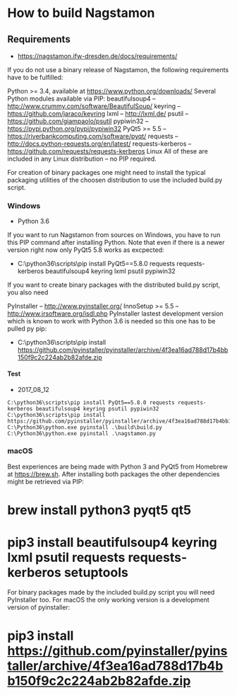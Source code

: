 # How to build Nagstamon


## Requirements

* https://nagstamon.ifw-dresden.de/docs/requirements/


If you do not use a binary release of Nagstamon, the following requirements have to be fulfilled:

Python >= 3.4, available at https://www.python.org/downloads/
Several Python modules available via PIP:
beautifulsoup4 – http://www.crummy.com/software/BeautifulSoup/
keyring – https://github.com/jaraco/keyring
lxml – http://lxml.de/
psutil – https://github.com/giampaolo/psutil
pypiwin32 – https://pypi.python.org/pypi/pypiwin32
PyQt5 >= 5.5 – https://riverbankcomputing.com/software/pyqt/
requests – http://docs.python-requests.org/en/latest/
requests-kerberos – https://github.com/requests/requests-kerberos
Linux
All of these are included in any Linux distribution – no PIP required.

For creation of binary packages one might need to install the typical packaging utilities of the choosen distribution to use the included build.py script.

### Windows

* Python 3.6 

If you want to run Nagstamon from sources on Windows, you have to run this PIP command after installing Python. Note that even if there is a newer version right now only PyQt5 5.8 works as excpected:

* C:\python36\scripts\pip install PyQt5==5.8.0 requests requests-kerberos beautifulsoup4 keyring lxml psutil pypiwin32

If you want to create binary packages with the distributed build.py script, you also need

PyInstaller – http://www.pyinstaller.org/
InnoSetup >= 5.5 – http://www.jrsoftware.org/isdl.php
PyInstaller lastest development version which is known to work with Python 3.6 is needed so this one has to be pulled py pip:

* C:\python36\scripts\pip install https://github.com/pyinstaller/pyinstaller/archive/4f3ea16ad788d17b4bb150f9c2c224ab2b82afde.zip

#### Test

* 2017_08_12


```
C:\python36\scripts\pip install PyQt5==5.8.0 requests requests-kerberos beautifulsoup4 keyring psutil pypiwin32
C:\python36\scripts\pip install https://github.com/pyinstaller/pyinstaller/archive/4f3ea16ad788d17b4bb150f9c2c224ab2b82afde.zip
C:\Python36\python.exe pyinstall .\build\build.py
C:\Python36\python.exe pyinstall .\nagstamon.py

```


### macOS

Best experiences are being made with Python 3 and PyQt5 from Homebrew at https://brew.sh. After installing both packages the other dependencies might be retrieved via PIP:

# brew install python3 pyqt5 qt5
# pip3 install beautifulsoup4 keyring lxml psutil requests requests-kerberos setuptools
For binary packages made by the included build.py script you will need PyInstaller too. For macOS the only working version is a development version of pyinstaller:

# pip3 install https://github.com/pyinstaller/pyinstaller/archive/4f3ea16ad788d17b4bb150f9c2c224ab2b82afde.zip
 



